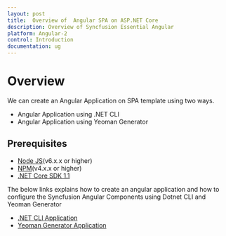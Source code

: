 ```yaml
---
layout: post
title:  Overview of  Angular SPA on ASP.NET Core 
description: Overview of Syncfusion Essential Angular
platform: Angular-2
control: Introduction
documentation: ug
---
```


# Overview

We can create an Angular Application on SPA template using two ways.

* Angular Application using .NET CLI
* Angular Application using Yeoman Generator

## Prerequisites

* [Node JS](https://nodejs.org/en/)(v6.x.x or higher)
* [NPM](http://blog.npmjs.org/post/85484771375/how-to-install-npm)(v4.x.x or higher)
* [.NET Core SDK 1.1](https://www.microsoft.com/net/download/core#/current) 

The below links explains how to create an angular application and how to configure the Syncfusion Angular Components using Dotnet CLI and Yeoman Generator

* [.NET CLI Application](/angular/GettingStarted/getting-started-with-dotnet-cli "Getting started with .NET CLI")
* [Yeoman Generator Application](/angular/GettingStarted/getting-started-with-yeoman-generator "Getting started with Yeoman Generator")